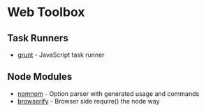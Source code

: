 Web Toolbox
===================

Task Runners
-------------------

* [grunt](http://gruntjs.com/) - JavaScript task runner


Node Modules
-------------------

* [nomnom](https://npmjs.org/package/nomnom) - Option parser with generated usage and commands
* [browserify](https://npmjs.org/package/browserify) - Browser side require() the node way

